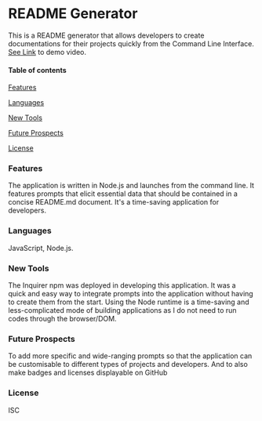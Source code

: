 # README Generator
This is a README generator that allows developers to create documentations for their projects quickly from the Command Line Interface. [See Link](https://watch.screencastify.com/v/gQvVMitoBtVfzJrGaUSF) to demo video.

#### Table of contents
[Features](#description)

[Languages](#stack)

[New Tools](#experience)

[Future Prospects](#future-prospects)

[License](#license)

### Features
The application is written in Node.js and launches from the command line. It features prompts that elicit essential data that should be contained in a concise README.md document. It's a time-saving application for developers.
### Languages 
 JavaScript, Node.js.
### New Tools     
The Inquirer npm was deployed in developing this application. It was a quick and easy way to integrate prompts into the application without having to create them from the start. Using the Node runtime is a time-saving and less-complicated mode of building applications as I do not need to run codes through the browser/DOM.
### Future Prospects    
To add more specific and wide-ranging prompts so that the application can be customisable to different types of projects and developers. And to also make badges and licenses displayable on GitHub
### License  
 ISC
